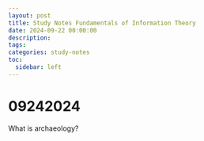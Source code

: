 ```yaml
---
layout: post
title: Study Notes Fundamentals of Information Theory
date: 2024-09-22 00:00:00
description:
tags:
categories: study-notes
toc:
  sidebar: left
---
```


# 09242024

What is archaeology?

